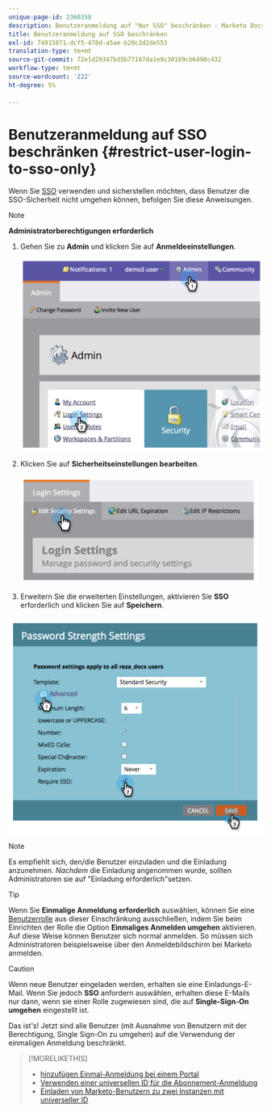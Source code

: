 ```yaml
---
unique-page-id: 2360358
description: Benutzeranmeldung auf "Nur SSO" beschränken - Marketo Docs - Produktdokumentation
title: Benutzeranmeldung auf SSO beschränken
exl-id: 74915871-dcf5-478d-a5ae-b20c3d2de553
translation-type: tm+mt
source-git-commit: 72e1d29347bd5b77107da1e9c30169cb6490c432
workflow-type: tm+mt
source-wordcount: '222'
ht-degree: 5%

---
```


# Benutzeranmeldung auf SSO beschränken {#restrict-user-login-to-sso-only}

Wenn Sie [SSO](/help/marketo/product-docs/administration/additional-integrations/add-single-sign-on-to-a-portal.md) verwenden und sicherstellen möchten, dass Benutzer die SSO-Sicherheit nicht umgehen können, befolgen Sie diese Anweisungen.

>[!NOTE]
>
>**Administratorberechtigungen erforderlich**

1. Gehen Sie zu **Admin** und klicken Sie auf **Anmeldeeinstellungen**.

   ![](assets/image2014-9-24-14-3a44-3a40.png)

1. Klicken Sie auf **Sicherheitseinstellungen bearbeiten**.

   ![](assets/image2014-9-24-14-3a44-3a53.png)

1. Erweitern Sie die erweiterten Einstellungen, aktivieren Sie **SSO** erforderlich und klicken Sie auf **Speichern**.

![](assets/image2014-9-24-14-3a45-3a6.png)

>[!NOTE]
>
>Es empfiehlt sich, den/die Benutzer einzuladen und die Einladung anzunehmen. _Nachdem_ die Einladung angenommen wurde, sollten Administratoren sie auf &quot;Einladung erforderlich&quot;setzen.

>[!TIP]
>
>Wenn Sie **Einmalige Anmeldung erforderlich** auswählen, können Sie eine [Benutzerrolle](/help/marketo/product-docs/administration/users-and-roles/create-delete-edit-and-change-a-user-role.md) aus dieser Einschränkung ausschließen, indem Sie beim Einrichten der Rolle die Option **Einmaliges Anmelden umgehen** aktivieren. Auf diese Weise können Benutzer sich normal anmelden. So müssen sich Administratoren beispielsweise über den Anmeldebildschirm bei Marketo anmelden.

>[!CAUTION]
>
>Wenn neue Benutzer eingeladen werden, erhalten sie eine Einladungs-E-Mail. Wenn Sie jedoch **SSO** anfordern auswählen, erhalten diese E-Mails nur dann, wenn sie einer Rolle zugewiesen sind, die auf **Single-Sign-On umgehen** eingestellt ist.

Das ist&#39;s! Jetzt sind alle Benutzer (mit Ausnahme von Benutzern mit der Berechtigung, Single Sign-On zu umgehen) auf die Verwendung der einmaligen Anmeldung beschränkt.

>[!MORELIKETHIS]
>
>* [hinzufügen Einmal-Anmeldung bei einem Portal](/help/marketo/product-docs/administration/additional-integrations/add-single-sign-on-to-a-portal.md)
>* [Verwenden einer universellen ID für die Abonnement-Anmeldung](/help/marketo/product-docs/administration/settings/using-a-universal-id-for-subscription-login.md)
>* [Einladen von Marketo-Benutzern zu zwei Instanzen mit universeller ID](https://nation.marketo.com/t5/Knowledgebase/Inviting-Marketo-Users-to-Two-Instances-with-Universal-ID-UID/ta-p/251122)

